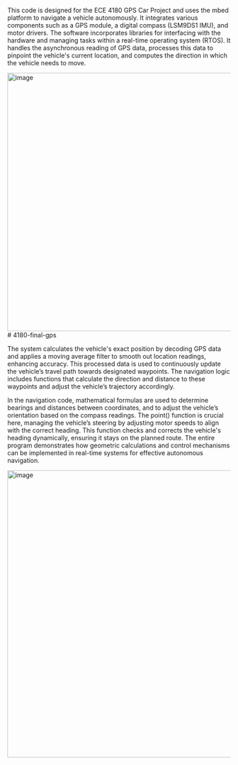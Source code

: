 This code is designed for the ECE 4180 GPS Car Project and uses the mbed platform to navigate a vehicle autonomously. It integrates various components such as a GPS module, a digital compass (LSM9DS1 IMU), and motor drivers. The software incorporates libraries for interfacing with the hardware and managing tasks within a real-time operating system (RTOS). It handles the asynchronous reading of GPS data, processes this data to pinpoint the vehicle's current location, and computes the direction in which the vehicle needs to move.

<img width="583" alt="image" src="https://github.com/cammarcil/4180-final-gps/assets/114452492/88aa3bb7-c26e-4458-a530-1d80365af382"># 4180-final-gps

The system calculates the vehicle's exact position by decoding GPS data and applies a moving average filter to smooth out location readings, enhancing accuracy. This processed data is used to continuously update the vehicle’s travel path towards designated waypoints. The navigation logic includes functions that calculate the direction and distance to these waypoints and adjust the vehicle’s trajectory accordingly.

In the navigation code, mathematical formulas are used to determine bearings and distances between coordinates, and to adjust the vehicle’s orientation based on the compass readings. The point() function is crucial here, managing the vehicle’s steering by adjusting motor speeds to align with the correct heading. This function checks and corrects the vehicle's heading dynamically, ensuring it stays on the planned route. The entire program demonstrates how geometric calculations and control mechanisms can be implemented in real-time systems for effective autonomous navigation.


<img width="648" alt="image" src="https://github.com/cammarcil/4180-final-gps/assets/114452492/daa2401c-d16a-45d8-aea0-1f539b825a38">


